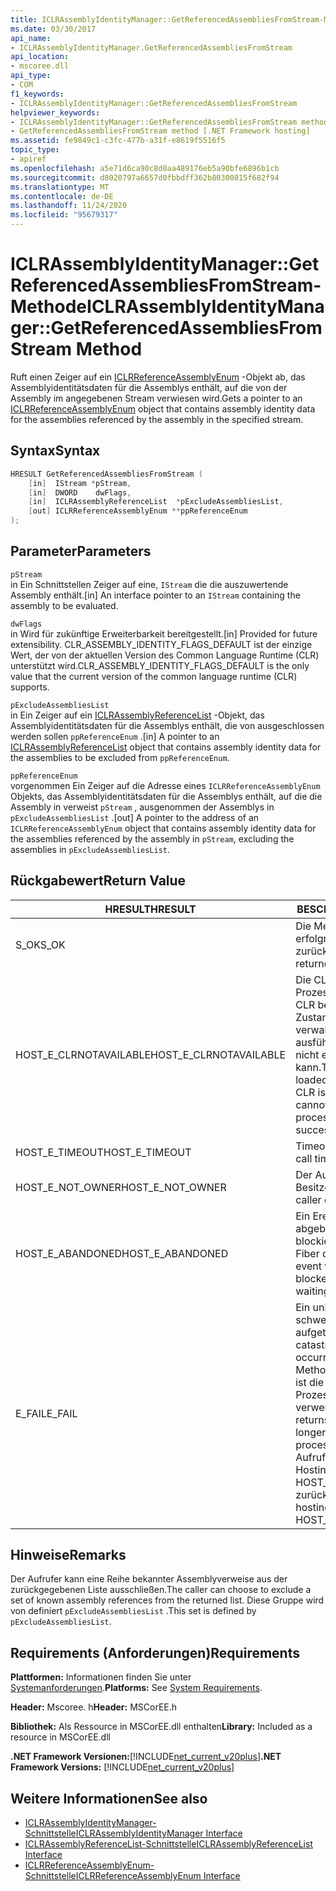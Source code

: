 ```yaml
---
title: ICLRAssemblyIdentityManager::GetReferencedAssembliesFromStream-Methode
ms.date: 03/30/2017
api_name:
- ICLRAssemblyIdentityManager.GetReferencedAssembliesFromStream
api_location:
- mscoree.dll
api_type:
- COM
f1_keywords:
- ICLRAssemblyIdentityManager::GetReferencedAssembliesFromStream
helpviewer_keywords:
- ICLRAssemblyIdentityManager::GetReferencedAssembliesFromStream method [.NET Framework hosting]
- GetReferencedAssembliesFromStream method [.NET Framework hosting]
ms.assetid: fe9849c1-c3fc-477b-a31f-e8619f5516f5
topic_type:
- apiref
ms.openlocfilehash: a5e71d6ca90c8d0aa489176eb5a90bfe6896b1cb
ms.sourcegitcommit: d8020797a6657d0fbbdff362b80300815f682f94
ms.translationtype: MT
ms.contentlocale: de-DE
ms.lasthandoff: 11/24/2020
ms.locfileid: "95679317"
---
```

# <a name="iclrassemblyidentitymanagergetreferencedassembliesfromstream-method"></a><span data-ttu-id="f2a2c-102">ICLRAssemblyIdentityManager::GetReferencedAssembliesFromStream-Methode</span><span class="sxs-lookup"><span data-stu-id="f2a2c-102">ICLRAssemblyIdentityManager::GetReferencedAssembliesFromStream Method</span></span>

<span data-ttu-id="f2a2c-103">Ruft einen Zeiger auf ein [ICLRReferenceAssemblyEnum](iclrreferenceassemblyenum-interface.md) -Objekt ab, das Assemblyidentitätsdaten für die Assemblys enthält, auf die von der Assembly im angegebenen Stream verwiesen wird.</span><span class="sxs-lookup"><span data-stu-id="f2a2c-103">Gets a pointer to an [ICLRReferenceAssemblyEnum](iclrreferenceassemblyenum-interface.md) object that contains assembly identity data for the assemblies referenced by the assembly in the specified stream.</span></span>  
  
## <a name="syntax"></a><span data-ttu-id="f2a2c-104">Syntax</span><span class="sxs-lookup"><span data-stu-id="f2a2c-104">Syntax</span></span>  
  
```cpp  
HRESULT GetReferencedAssembliesFromStream (  
    [in]  IStream *pStream,  
    [in]  DWORD    dwFlags,  
    [in]  ICLRAssemblyReferenceList  *pExcludeAssembliesList,  
    [out] ICLRReferenceAssemblyEnum **ppReferenceEnum  
);  
```  
  
## <a name="parameters"></a><span data-ttu-id="f2a2c-105">Parameter</span><span class="sxs-lookup"><span data-stu-id="f2a2c-105">Parameters</span></span>  

 `pStream`  
 <span data-ttu-id="f2a2c-106">in Ein Schnittstellen Zeiger auf eine, `IStream` die die auszuwertende Assembly enthält.</span><span class="sxs-lookup"><span data-stu-id="f2a2c-106">[in] An interface pointer to an `IStream` containing the assembly to be evaluated.</span></span>  
  
 `dwFlags`  
 <span data-ttu-id="f2a2c-107">in Wird für zukünftige Erweiterbarkeit bereitgestellt.</span><span class="sxs-lookup"><span data-stu-id="f2a2c-107">[in] Provided for future extensibility.</span></span> <span data-ttu-id="f2a2c-108">CLR_ASSEMBLY_IDENTITY_FLAGS_DEFAULT ist der einzige Wert, der von der aktuellen Version des Common Language Runtime (CLR) unterstützt wird.</span><span class="sxs-lookup"><span data-stu-id="f2a2c-108">CLR_ASSEMBLY_IDENTITY_FLAGS_DEFAULT is the only value that the current version of the common language runtime (CLR) supports.</span></span>  
  
 `pExcludeAssembliesList`  
 <span data-ttu-id="f2a2c-109">in Ein Zeiger auf ein [ICLRAssemblyReferenceList](iclrassemblyreferencelist-interface.md) -Objekt, das Assemblyidentitätsdaten für die Assemblys enthält, die von ausgeschlossen werden sollen `ppReferenceEnum` .</span><span class="sxs-lookup"><span data-stu-id="f2a2c-109">[in] A pointer to an [ICLRAssemblyReferenceList](iclrassemblyreferencelist-interface.md) object that contains assembly identity data for the assemblies to be excluded from `ppReferenceEnum`.</span></span>  
  
 `ppReferenceEnum`  
 <span data-ttu-id="f2a2c-110">vorgenommen Ein Zeiger auf die Adresse eines `ICLRReferenceAssemblyEnum` Objekts, das Assemblyidentitätsdaten für die Assemblys enthält, auf die die Assembly in verweist `pStream` , ausgenommen der Assemblys in `pExcludeAssembliesList` .</span><span class="sxs-lookup"><span data-stu-id="f2a2c-110">[out] A pointer to the address of an `ICLRReferenceAssemblyEnum` object that contains assembly identity data for the assemblies referenced by the assembly in `pStream`, excluding the assemblies in `pExcludeAssembliesList`.</span></span>  
  
## <a name="return-value"></a><span data-ttu-id="f2a2c-111">Rückgabewert</span><span class="sxs-lookup"><span data-stu-id="f2a2c-111">Return Value</span></span>  
  
|<span data-ttu-id="f2a2c-112">HRESULT</span><span class="sxs-lookup"><span data-stu-id="f2a2c-112">HRESULT</span></span>|<span data-ttu-id="f2a2c-113">BESCHREIBUNG</span><span class="sxs-lookup"><span data-stu-id="f2a2c-113">Description</span></span>|  
|-------------|-----------------|  
|<span data-ttu-id="f2a2c-114">S_OK</span><span class="sxs-lookup"><span data-stu-id="f2a2c-114">S_OK</span></span>|<span data-ttu-id="f2a2c-115">Die Methode wurde erfolgreich zurückgegeben.</span><span class="sxs-lookup"><span data-stu-id="f2a2c-115">The method returned successfully.</span></span>|  
|<span data-ttu-id="f2a2c-116">HOST_E_CLRNOTAVAILABLE</span><span class="sxs-lookup"><span data-stu-id="f2a2c-116">HOST_E_CLRNOTAVAILABLE</span></span>|<span data-ttu-id="f2a2c-117">Die CLR wurde nicht in einen Prozess geladen, oder die CLR befindet sich in einem Zustand, in dem Sie verwalteten Code nicht ausführen oder den-Befehl nicht erfolgreich verarbeiten kann.</span><span class="sxs-lookup"><span data-stu-id="f2a2c-117">The CLR has not been loaded into a process, or the CLR is in a state in which it cannot run managed code or process the call successfully.</span></span>|  
|<span data-ttu-id="f2a2c-118">HOST_E_TIMEOUT</span><span class="sxs-lookup"><span data-stu-id="f2a2c-118">HOST_E_TIMEOUT</span></span>|<span data-ttu-id="f2a2c-119">Timeout des Aufrufes.</span><span class="sxs-lookup"><span data-stu-id="f2a2c-119">The call timed out.</span></span>|  
|<span data-ttu-id="f2a2c-120">HOST_E_NOT_OWNER</span><span class="sxs-lookup"><span data-stu-id="f2a2c-120">HOST_E_NOT_OWNER</span></span>|<span data-ttu-id="f2a2c-121">Der Aufrufer ist nicht Besitzer der Sperre.</span><span class="sxs-lookup"><span data-stu-id="f2a2c-121">The caller does not own the lock.</span></span>|  
|<span data-ttu-id="f2a2c-122">HOST_E_ABANDONED</span><span class="sxs-lookup"><span data-stu-id="f2a2c-122">HOST_E_ABANDONED</span></span>|<span data-ttu-id="f2a2c-123">Ein Ereignis wurde abgebrochen, während ein blockierter Thread oder eine Fiber darauf wartete.</span><span class="sxs-lookup"><span data-stu-id="f2a2c-123">An event was canceled while a blocked thread or fiber was waiting on it.</span></span>|  
|<span data-ttu-id="f2a2c-124">E_FAIL</span><span class="sxs-lookup"><span data-stu-id="f2a2c-124">E_FAIL</span></span>|<span data-ttu-id="f2a2c-125">Ein unbekannter schwerwiegender Fehler ist aufgetreten.</span><span class="sxs-lookup"><span data-stu-id="f2a2c-125">An unknown catastrophic failure occurred.</span></span> <span data-ttu-id="f2a2c-126">Wenn eine Methode E_FAIL zurückgibt, ist die CLR innerhalb des Prozesses nicht mehr verwendbar.</span><span class="sxs-lookup"><span data-stu-id="f2a2c-126">If a method returns E_FAIL, the CLR is no longer usable within the process.</span></span> <span data-ttu-id="f2a2c-127">Nachfolgende Aufrufe von Hostingmethoden geben HOST_E_CLRNOTAVAILABLE zurück.</span><span class="sxs-lookup"><span data-stu-id="f2a2c-127">Subsequent calls to hosting methods return HOST_E_CLRNOTAVAILABLE.</span></span>|  
  
## <a name="remarks"></a><span data-ttu-id="f2a2c-128">Hinweise</span><span class="sxs-lookup"><span data-stu-id="f2a2c-128">Remarks</span></span>  

 <span data-ttu-id="f2a2c-129">Der Aufrufer kann eine Reihe bekannter Assemblyverweise aus der zurückgegebenen Liste ausschließen.</span><span class="sxs-lookup"><span data-stu-id="f2a2c-129">The caller can choose to exclude a set of known assembly references from the returned list.</span></span> <span data-ttu-id="f2a2c-130">Diese Gruppe wird von definiert `pExcludeAssembliesList` .</span><span class="sxs-lookup"><span data-stu-id="f2a2c-130">This set is defined by `pExcludeAssembliesList`.</span></span>  
  
## <a name="requirements"></a><span data-ttu-id="f2a2c-131">Requirements (Anforderungen)</span><span class="sxs-lookup"><span data-stu-id="f2a2c-131">Requirements</span></span>  

 <span data-ttu-id="f2a2c-132">**Plattformen:** Informationen finden Sie unter [Systemanforderungen](../../get-started/system-requirements.md).</span><span class="sxs-lookup"><span data-stu-id="f2a2c-132">**Platforms:** See [System Requirements](../../get-started/system-requirements.md).</span></span>  
  
 <span data-ttu-id="f2a2c-133">**Header:** Mscoree. h</span><span class="sxs-lookup"><span data-stu-id="f2a2c-133">**Header:** MSCorEE.h</span></span>  
  
 <span data-ttu-id="f2a2c-134">**Bibliothek:** Als Ressource in MSCorEE.dll enthalten</span><span class="sxs-lookup"><span data-stu-id="f2a2c-134">**Library:** Included as a resource in MSCorEE.dll</span></span>  
  
 <span data-ttu-id="f2a2c-135">**.NET Framework Versionen:**[!INCLUDE[net_current_v20plus](../../../../includes/net-current-v20plus-md.md)]</span><span class="sxs-lookup"><span data-stu-id="f2a2c-135">**.NET Framework Versions:** [!INCLUDE[net_current_v20plus](../../../../includes/net-current-v20plus-md.md)]</span></span>  
  
## <a name="see-also"></a><span data-ttu-id="f2a2c-136">Weitere Informationen</span><span class="sxs-lookup"><span data-stu-id="f2a2c-136">See also</span></span>

- [<span data-ttu-id="f2a2c-137">ICLRAssemblyIdentityManager-Schnittstelle</span><span class="sxs-lookup"><span data-stu-id="f2a2c-137">ICLRAssemblyIdentityManager Interface</span></span>](iclrassemblyidentitymanager-interface.md)
- [<span data-ttu-id="f2a2c-138">ICLRAssemblyReferenceList-Schnittstelle</span><span class="sxs-lookup"><span data-stu-id="f2a2c-138">ICLRAssemblyReferenceList Interface</span></span>](iclrassemblyreferencelist-interface.md)
- [<span data-ttu-id="f2a2c-139">ICLRReferenceAssemblyEnum-Schnittstelle</span><span class="sxs-lookup"><span data-stu-id="f2a2c-139">ICLRReferenceAssemblyEnum Interface</span></span>](iclrreferenceassemblyenum-interface.md)
